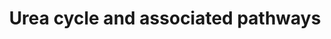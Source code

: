 ---
annotations:
- id: PW:0000013
  parent: disease pathway
  type: Pathway Ontology
  value: disease pathway
- id: DOID:9271
  parent: genetic disease
  type: Disease Ontology
  value: ornithine carbamoyltransferase deficiency
- id: DOID:9267
  parent: genetic disease
  type: Disease Ontology
  value: urea cycle disorder
- id: CL:0000182
  parent: native cell
  type: Cell Type Ontology
  value: hepatocyte
- id: DOID:14755
  parent: genetic disease
  type: Disease Ontology
  value: argininosuccinic aciduria
- id: DOID:9273
  parent: genetic disease
  type: Disease Ontology
  value: citrullinemia
- id: DOID:9280
  parent: genetic disease
  type: Disease Ontology
  value: carbamoyl phosphate synthetase I deficiency disease
- id: PW:0002142
  parent: disease pathway
  type: Pathway Ontology
  value: inborn error of urea cycle pathway
- id: PW:0000076
  parent: classic metabolic pathway
  type: Pathway Ontology
  value: urea cycle pathway
- id: DOID:9278
  parent: genetic disease
  type: Disease Ontology
  value: hyperargininemia
authors:
- IreneHemel
- DeSl
- Fehrhart
- Egonw
citedin:
- link: PMC8751594
communities:
- IEM
- RareDiseases
description: 'The urea cycle converts toxic nitrogenous compounds to excretable urea
  in five biochemical reactions. It is also the source for endogenous arginine, ornithine
  and citrulline production. The process mainly takes place in the liver, partly in
  the mitochondria and partly in the cytoplasm of the hepatocytes. There are several
  pathways associated with  the urea cycle and with the associated disorders, parts
  of these pathways are also pictured here.   Because there is no alternative way
  to convert toxic nitrogenous compounds, defects in the enzymes or transporters can
  lead to several diseases (diseases highlighted in pink). The diseases are characterised
  by hyperammonemia, respiratory alkalosis and encephalopathy and the severity of
  the disease depends on the severity of the defect and the place of the defect in
  the cycle. Severe forms usually have an onset in infancy, while mild forms can also
  present in adulthood.  This pathway was inspired by Chapter 4 of the book of Blau
  (ISBN 3642403360 (978-3642403361)).  For the Urea cycle without additional pathways
  see: WP4571'
last-edited: 2021-11-30
ndex: 3d674911-8b6c-11eb-9e72-0ac135e8bacf
organisms:
- Homo sapiens
redirect_from:
- /index.php/Pathway:WP4595
- /instance/WP4595
revision: null
schema-jsonld:
- '@context': https://schema.org/
  '@id': https://wikipathways.github.io/pathways/WP4595.html
  '@type': Dataset
  creator:
    '@type': Organization
    name: WikiPathways
  description: 'The urea cycle converts toxic nitrogenous compounds to excretable
    urea in five biochemical reactions. It is also the source for endogenous arginine,
    ornithine and citrulline production. The process mainly takes place in the liver,
    partly in the mitochondria and partly in the cytoplasm of the hepatocytes. There
    are several pathways associated with  the urea cycle and with the associated disorders,
    parts of these pathways are also pictured here.   Because there is no alternative
    way to convert toxic nitrogenous compounds, defects in the enzymes or transporters
    can lead to several diseases (diseases highlighted in pink). The diseases are
    characterised by hyperammonemia, respiratory alkalosis and encephalopathy and
    the severity of the disease depends on the severity of the defect and the place
    of the defect in the cycle. Severe forms usually have an onset in infancy, while
    mild forms can also present in adulthood.  This pathway was inspired by Chapter
    4 of the book of Blau (ISBN 3642403360 (978-3642403361)).  For the Urea cycle
    without additional pathways see: WP4571'
  keywords:
  - ''
  - (SLC25A13)
  - 1-Pyrroline-
  - 5-carboxylate
  - ALT
  - ARG1
  - ASL
  - ASS1
  - AST
  - AST2
  - Acetyl-CoA
  - Alanine
  - Arginine
  - Argininosuccinate
  - Aspartate
  - 'Aspartate '
  - CPS1
  - Carbamoyl-phosphate
  - Citrin
  - Citrulline
  - FUM
  - Fumarate
  - GDH
  - GLS2
  - Glutamate
  - Glutamine
  - HCO3-
  - L-Glutamatey-
  - LDH
  - Lactate
  - MDH
  - MDH2
  - Malate
  - N-acetylglutamate
  - NAGS
  - NH4+
  - Nitric oxide
  - OAT
  - OMP
  - ORNT1
  - OTC
  - Ornithine
  - Orotate
  - Orotidine
  - Oxalacetate
  - P5CR
  - P5CS
  - Proline
  - 'Pyrimidine '
  - Pyrimidine metabolism
  - Pyruvate
  - SLC25A12
  - UMP
  - Uracil
  - Urea
  - Urea Cycle
  - Uridine
  - a-Ketoglutarate
  - and diseases
  - eNOS
  - iNOS
  - metabolism
  - nNOS
  - semialdehyde
  license: CC0
  name: Urea cycle and associated pathways
seo: CreativeWork
title: Urea cycle and associated pathways
wpid: WP4595
---